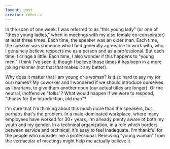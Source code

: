 ```yaml
---
layout: post
creator: rebecca
---
```

In the span of one week, I was referred to as "this young lady" (or one of "these young ladies," when in meetings with my also female co-conspirator) at least three times. Each time, the speaker was an older man. Each time, the speaker was someone who I find generally agreeable to work with, who I genuinely believe respects me as a person and as a professional. But each time, I cringe a little. Each time, I also wonder if this happens to "young men." I think I've seen it, though I believe those times it has been in a more joking manner (not that that makes it any better).

Why does it matter that I am young or a woman? Is it so hard to say my (or our) names? My coworker and I wondered if we should introduce ourselves as librarians, to give them another noun (our actual titles are longer). Or the neutral, inoffensive "folks"? What would happen if we were to respond, "thanks for the introduction, old man"?

I'm sure that I'm thinking about this much more than the speakers, but perhaps that's the problem. In a male-dominated workplace, where many employees have worked for 30+ years, I'm already plenty aware of both my youth and my gender. In a technical organization, in a role which borders between service and technical, it's easy to feel inadequate. I'm thankful for the people who consider me a professional. Removing "young woman" from the vernacular of meetings might help me actually believe it.
